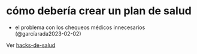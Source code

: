 # cómo debería crear un plan de salud

* el problema con los chequeos médicos innecesarios (@garcíarada2023-02-02)

Ver [hacks-de-salud](hacks-de-salud.md)
